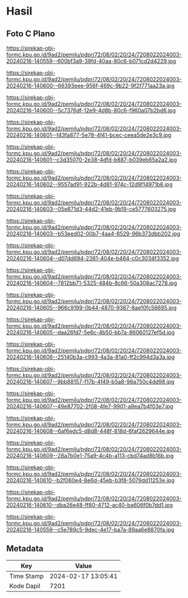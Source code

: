 # Hasil

## Foto C Plano

https://sirekap-obj-formc.kpu.go.id/9ad2/pemilu/pdpr/72/08/02/20/24/7208022024003-20240216-140559--600bf3a9-38fd-40aa-80c6-b071cd2d4229.jpg

https://sirekap-obj-formc.kpu.go.id/9ad2/pemilu/pdpr/72/08/02/20/24/7208022024003-20240216-140600--66393eee-956f-469c-9b22-9f2f771aa23a.jpg

https://sirekap-obj-formc.kpu.go.id/9ad2/pemilu/pdpr/72/08/02/20/24/7208022024003-20240216-140600--5c7376df-12e9-4d8b-80c6-f960a07b2bd6.jpg

https://sirekap-obj-formc.kpu.go.id/9ad2/pemilu/pdpr/72/08/02/20/24/7208022024003-20240216-140601--f43fa877-5e78-4f41-bcec-ceea5de2e3c9.jpg

https://sirekap-obj-formc.kpu.go.id/9ad2/pemilu/pdpr/72/08/02/20/24/7208022024003-20240216-140601--c3d35070-2e38-4dfd-b887-b039eb65a2a2.jpg

https://sirekap-obj-formc.kpu.go.id/9ad2/pemilu/pdpr/72/08/02/20/24/7208022024003-20240216-140602--9557ad91-922b-4d81-974c-12d9f14971b6.jpg

https://sirekap-obj-formc.kpu.go.id/9ad2/pemilu/pdpr/72/08/02/20/24/7208022024003-20240216-140603--05e871d3-44d2-41eb-9b19-ce5777603275.jpg

https://sirekap-obj-formc.kpu.go.id/9ad2/pemilu/pdpr/72/08/02/20/24/7208022024003-20240216-140603--b53eed02-00b7-4aa4-8529-96b373dbb202.jpg

https://sirekap-obj-formc.kpu.go.id/9ad2/pemilu/pdpr/72/08/02/20/24/7208022024003-20240216-140604--d07dd694-2381-404e-b464-c0c3034f3352.jpg

https://sirekap-obj-formc.kpu.go.id/9ad2/pemilu/pdpr/72/08/02/20/24/7208022024003-20240216-140604--7812bb71-5325-484b-8c66-50a308ac7278.jpg

https://sirekap-obj-formc.kpu.go.id/9ad2/pemilu/pdpr/72/08/02/20/24/7208022024003-20240216-140605--966c9199-0b44-4870-9387-8ae10fc56695.jpg

https://sirekap-obj-formc.kpu.go.id/9ad2/pemilu/pdpr/72/08/02/20/24/7208022024003-20240216-140605--daa26fd7-5e6c-4b50-bb7a-86060127ef5d.jpg

https://sirekap-obj-formc.kpu.go.id/9ad2/pemilu/pdpr/72/08/02/20/24/7208022024003-20240216-140606--25140b3a-c993-4a3a-81a0-ff2c994d3a3a.jpg

https://sirekap-obj-formc.kpu.go.id/9ad2/pemilu/pdpr/72/08/02/20/24/7208022024003-20240216-140607--9bb88157-f17b-4f49-b5a8-98a750c4dd98.jpg

https://sirekap-obj-formc.kpu.go.id/9ad2/pemilu/pdpr/72/08/02/20/24/7208022024003-20240216-140607--49e87702-2f08-4fe7-9901-a9ea7b4f03e7.jpg

https://sirekap-obj-formc.kpu.go.id/9ad2/pemilu/pdpr/72/08/02/20/24/7208022024003-20240216-140608--6af6edc5-d8d8-448f-818d-6faf2629644e.jpg

https://sirekap-obj-formc.kpu.go.id/9ad2/pemilu/pdpr/72/08/02/20/24/7208022024003-20240216-140609--28a7b0e1-75a9-4c4b-a113-cbd74ad8b16b.jpg

https://sirekap-obj-formc.kpu.go.id/9ad2/pemilu/pdpr/72/08/02/20/24/7208022024003-20240216-140610--b2f060e4-8e6d-45eb-b3f8-5079dd11253e.jpg

https://sirekap-obj-formc.kpu.go.id/9ad2/pemilu/pdpr/72/08/02/20/24/7208022024003-20240216-140610--dba26e48-ff80-4712-ac40-ba606f0b7dd1.jpg

https://sirekap-obj-formc.kpu.go.id/9ad2/pemilu/pdpr/72/08/02/20/24/7208022024003-20240216-140559--c5e789c5-9dec-4e17-ba7a-89aa6e8870fa.jpg


## Metadata

| Key        | Value               |
| ---------- | ------------------- |
| Time Stamp | 2024-02-17 13:05:41 |
| Kode Dapil | 7201                |



